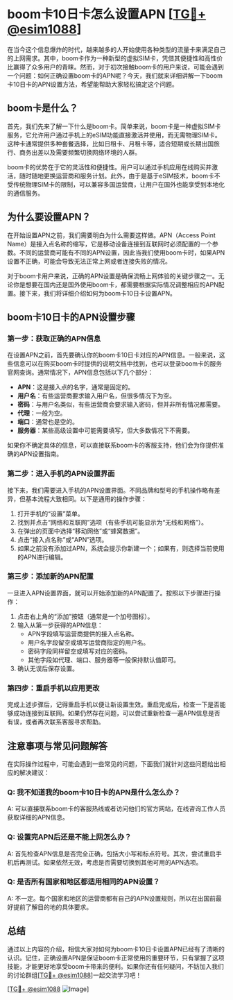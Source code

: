 # boom卡10日卡怎么设置APN [[TG💪+ @esim1088](https://t.me/s/esim1088)]

在当今这个信息爆炸的时代，越来越多的人开始使用各种类型的流量卡来满足自己的上网需求。其中，boom卡作为一种新型的虚拟SIM卡，凭借其便捷性和高性价比赢得了众多用户的青睐。然而，对于初次接触boom卡的用户来说，可能会遇到一个问题：如何正确设置boom卡的APN呢？今天，我们就来详细讲解一下boom卡10日卡的APN设置方法，希望能帮助大家轻松搞定这个问题。

## boom卡是什么？

首先，我们先来了解一下什么是boom卡。简单来说，boom卡是一种虚拟SIM卡服务，它允许用户通过手机上的eSIM功能直接激活并使用，而无需物理SIM卡。这种卡通常提供多种套餐选择，比如日租卡、月租卡等，适合短期或长期出国旅行、商务出差以及需要频繁切换网络环境的人群。

boom卡的优势在于它的灵活性和便捷性。用户可以通过手机应用在线购买并激活，随时随地更换运营商和服务计划。此外，由于是基于eSIM技术，boom卡不受传统物理SIM卡的限制，可以兼容多国运营商，让用户在国外也能享受到本地化的通信服务。

## 为什么要设置APN？

在开始设置APN之前，我们需要明白为什么需要这样做。APN（Access Point Name）是接入点名称的缩写，它是移动设备连接到互联网时必须配置的一个参数。不同的运营商可能有不同的APN设置，因此当我们使用boom卡时，如果APN设置不正确，可能会导致无法正常上网或者连接失败的情况。

对于boom卡用户来说，正确的APN设置是确保流畅上网体验的关键步骤之一。无论你是想要在国内还是国外使用boom卡，都需要根据实际情况调整相应的APN配置。接下来，我们将详细介绍如何为boom卡10日卡设置APN。

## boom卡10日卡的APN设置步骤

### 第一步：获取正确的APN信息

在设置APN之前，首先要确认你的boom卡10日卡对应的APN信息。一般来说，这些信息可以在购买boom卡时提供的说明文档中找到，也可以登录boom卡的服务官网查询。通常情况下，APN信息包括以下几个部分：

- **APN**：这是接入点的名字，通常是固定的。
- **用户名**：有些运营商要求输入用户名，但很多情况下为空。
- **密码**：与用户名类似，有些运营商会要求输入密码，但并非所有情况都需要。
- **代理**：一般为空。
- **端口**：通常也是空的。
- **服务器**：某些高级设置中可能需要填写，但大多数情况下不需要。

如果你不确定具体的信息，可以直接联系boom卡的客服支持，他们会为你提供准确的APN设置指南。

### 第二步：进入手机的APN设置界面

接下来，我们需要进入手机的APN设置界面。不同品牌和型号的手机操作略有差异，但基本流程大致相同。以下是通用的操作步骤：

1. 打开手机的“设置”菜单。
2. 找到并点击“网络和互联网”选项（有些手机可能显示为“无线和网络”）。
3. 在弹出的页面中选择“移动网络”或“蜂窝数据”。
4. 点击“接入点名称”或“APN”选项。
5. 如果之前没有添加过APN，系统会提示你新建一个；如果有，则选择当前使用的APN进行编辑。

### 第三步：添加新的APN配置

一旦进入APN设置界面，就可以开始添加新的APN配置了。按照以下步骤进行操作：

1. 点击右上角的“添加”按钮（通常是一个加号图标）。
2. 输入从第一步获得的APN信息：
   - APN字段填写运营商提供的接入点名称。
   - 用户名字段留空或填写运营商指定的用户名。
   - 密码字段同样留空或填写对应的密码。
   - 其他字段如代理、端口、服务器等一般保持默认值即可。
3. 确认无误后保存设置。

### 第四步：重启手机以应用更改

完成上述步骤后，记得重启手机以便让新设置生效。重启完成后，检查一下是否能够成功连接到互联网。如果仍然存在问题，可以尝试重新检查一遍APN信息是否有误，或者再次联系客服寻求帮助。

## 注意事项与常见问题解答

在实际操作过程中，可能会遇到一些常见的问题，下面我们就针对这些问题给出相应的解决建议：

### Q: 我不知道我的boom卡10日卡的APN是什么怎么办？
A: 可以直接联系boom卡的客服热线或者访问他们的官方网站，在线咨询工作人员获取详细的APN信息。

### Q: 设置完APN后还是不能上网怎么办？
A: 首先检查APN信息是否完全正确，包括大小写和标点符号。其次，尝试重启手机后再测试。如果依然无效，考虑是否需要切换到其他可用的APN选项。

### Q: 是否所有国家和地区都适用相同的APN设置？
A: 不一定。每个国家和地区的运营商都有自己的APN设置规则，所以在出国前最好提前了解目的地的具体要求。

## 总结

通过以上内容的介绍，相信大家对如何为boom卡10日卡设置APN已经有了清晰的认识。记住，正确设置APN是保证boom卡正常使用的重要环节，只有掌握了这项技能，才能更好地享受boom卡带来的便利。如果你还有任何疑问，不妨加入我们的讨论群组[[TG💪+ @esim1088](https://t.me/s/esim1088)]一起交流学习吧！

[[TG💪+ @esim1088](https://t.me/s/esim1088) ![Image](https://i.postimg.cc/4NQfJmqS/Snipaste-2025-05-13-00-14-12.png)]
